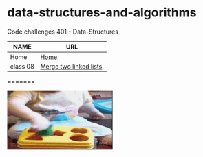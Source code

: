 # data-structures-and-algorithms
Code challenges 401 - Data-Structures


**NAME**     | **URL**
------------ | -------------
Home         | [Home](https://github.com/Abdallah-401-advanced-javascript/data-structures-and-algorithms).
 class 08     | [Merge two linked lists](https://github.com/Abdallah-401-advanced-javascript/data-structures-and-algorithms/tree/ll-merge/challenges/llMerge).
=======




 ![Logic](./assets/Sloving-porb.gif)
